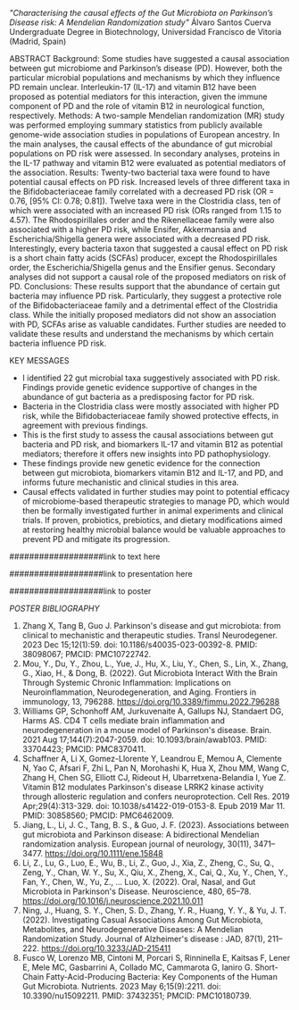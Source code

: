 *"Characterising the causal effects of the Gut Microbiota on Parkinson’s Disease risk: A Mendelian Randomization study"*
Álvaro Santos Cuerva
Undergraduate Degree in Biotechnology, Universidad Francisco de Vitoria (Madrid, Spain)

ABSTRACT
Background: Some studies have suggested a causal association between gut microbiome and Parkinson’s disease (PD). However, both the particular microbial populations and mechanisms by which they influence PD remain unclear. Interleukin-17 (IL-17) and vitamin B12 have been proposed as potential mediators for this interaction, given the immune component of PD and the role of vitamin B12 in neurological function, respectively.
Methods: A two-sample Mendelian randomization (MR) study was performed employing summary statistics from publicly available genome-wide association studies in populations of European ancestry. In the main analyses, the causal effects of the abundance of gut microbial populations on PD risk were assessed. In secondary analyses, proteins in the IL-17 pathway and vitamin B12 were evaluated as potential mediators of the association.
Results: Twenty-two bacterial taxa were found to have potential causal effects on PD risk. Increased levels of three different taxa in the Bifidobacteriaceae family correlated with a decreased PD risk (OR = 0.76, [95% CI: 0.78; 0.81]). Twelve taxa were in the Clostridia class, ten of which were associated with an increased PD risk (ORs ranged from 1.15 to 4.57). The Rhodospirillales order and the Rikenellaceae family were also associated with a higher PD risk, while Ensifer, Akkermansia and Escherichia/Shigella genera were associated with a decreased PD risk. Interestingly, every bacteria taxon that suggested a causal effect on PD risk is a short chain fatty acids (SCFAs) producer, except the Rhodospirillales order, the Escherichia/Shigella genus and the Ensifier genus. Secondary analyses did not support a causal role of the proposed mediators on risk of PD.
Conclusions: These results support that the abundance of certain gut bacteria may influence PD risk. Particularly, they suggest a protective role of the Bifidobacteriaceae family and a detrimental effect of the Clostridia class. While the initially proposed mediators did not show an association with PD, SCFAs arise as valuable candidates. Further studies are needed to validate these results and understand the mechanisms by which certain bacteria influence PD risk.

KEY MESSAGES
- I identified 22 gut microbial taxa suggestively associated with PD risk. Findings provide genetic evidence supportive of changes in the abundance of gut bacteria as a predisposing factor for PD risk. 
- Bacteria in the Clostridia class were mostly associated with higher PD risk, while the Bifidobacteriaceae family showed protective effects, in agreement with previous findings. 
- This is the first study to assess the causal associations between gut bacteria and PD risk, and biomarkers IL-17 and vitamin B12 as potential mediators; therefore it offers new insights into PD pathophysiology. 
- These findings provide new genetic evidence for the connection between gut microbiota, biomarkers vitamin B12 and IL-17, and PD, and informs future mechanistic and clinical studies in this area. 
- Causal effects validated in further studies may point to potential efficacy of microbiome-based therapeutic strategies to manage PD, which would then be formally investigated further in animal experiments and clinical trials. If proven, probiotics, prebiotics, and dietary modifications aimed at restoring healthy microbial balance would be valuable approaches to prevent PD and mitigate its progression.

###################link to text here

###################link to presentation here

###################link to poster

*POSTER BIBLIOGRAPHY*
1) Zhang X, Tang B, Guo J. Parkinson's disease and gut microbiota: from clinical to mechanistic and therapeutic studies. Transl Neurodegener. 2023 Dec 15;12(1):59. doi: 10.1186/s40035-023-00392-8. PMID: 38098067; PMCID: PMC10722742.
2) Mou, Y., Du, Y., Zhou, L., Yue, J., Hu, X., Liu, Y., Chen, S., Lin, X., Zhang, G., Xiao, H., & Dong, B. (2022). Gut Microbiota Interact With the Brain Through Systemic Chronic Inflammation: Implications on Neuroinflammation, Neurodegeneration, and Aging. Frontiers in immunology, 13, 796288. https://doi.org/10.3389/fimmu.2022.796288
3) Williams GP, Schonhoff AM, Jurkuvenaite A, Gallups NJ, Standaert DG, Harms AS. CD4 T cells mediate brain inflammation and neurodegeneration in a mouse model of Parkinson's disease. Brain. 2021 Aug 17;144(7):2047-2059. doi: 10.1093/brain/awab103. PMID: 33704423; PMCID: PMC8370411.
4) Schaffner A, Li X, Gomez-Llorente Y, Leandrou E, Memou A, Clemente N, Yao C, Afsari F, Zhi L, Pan N, Morohashi K, Hua X, Zhou MM, Wang C, Zhang H, Chen SG, Elliott CJ, Rideout H, Ubarretxena-Belandia I, Yue Z. Vitamin B12 modulates Parkinson's disease LRRK2 kinase activity through allosteric regulation and confers neuroprotection. Cell Res. 2019 Apr;29(4):313-329. doi: 10.1038/s41422-019-0153-8. Epub 2019 Mar 11. PMID: 30858560; PMCID: PMC6462009.
5) Jiang, L., Li, J. C., Tang, B. S., & Guo, J. F. (2023). Associations between gut microbiota and Parkinson disease: A bidirectional Mendelian randomization analysis. European journal of neurology, 30(11), 3471–3477. https://doi.org/10.1111/ene.15848
6) Li, Z., Lu, G., Luo, E., Wu, B., Li, Z., Guo, J., Xia, Z., Zheng, C., Su, Q., Zeng, Y., Chan, W. Y., Su, X., Qiu, X., Zheng, X., Cai, Q., Xu, Y., Chen, Y., Fan, Y., Chen, W., Yu, Z., … Luo, X. (2022). Oral, Nasal, and Gut Microbiota in Parkinson's Disease. Neuroscience, 480, 65–78. https://doi.org/10.1016/j.neuroscience.2021.10.011
7) Ning, J., Huang, S. Y., Chen, S. D., Zhang, Y. R., Huang, Y. Y., & Yu, J. T. (2022). Investigating Casual Associations Among Gut Microbiota, Metabolites, and Neurodegenerative Diseases: A Mendelian Randomization Study. Journal of Alzheimer's disease : JAD, 87(1), 211–222. https://doi.org/10.3233/JAD-215411
8) Fusco W, Lorenzo MB, Cintoni M, Porcari S, Rinninella E, Kaitsas F, Lener E, Mele MC, Gasbarrini A, Collado MC, Cammarota G, Ianiro G. Short-Chain Fatty-Acid-Producing Bacteria: Key Components of the Human Gut Microbiota. Nutrients. 2023 May 6;15(9):2211. doi: 10.3390/nu15092211. PMID: 37432351; PMCID: PMC10180739.
